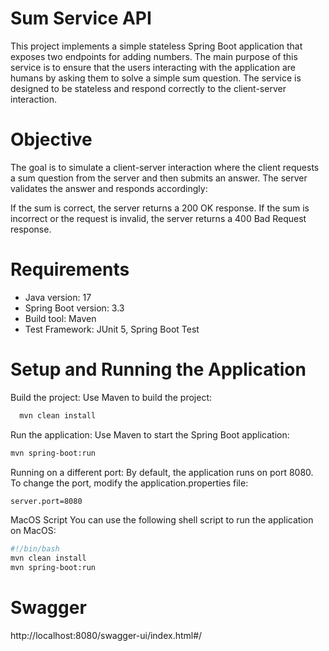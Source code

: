 

# Sum Service API
This project implements a simple stateless Spring Boot application that exposes two endpoints for adding numbers. The main purpose of this service is to ensure that the users interacting with the application are humans by asking them to solve a simple sum question. The service is designed to be stateless and respond correctly to the client-server interaction.

# Objective
The goal is to simulate a client-server interaction where the client requests a sum question from the server and then submits an answer. The server validates the answer and responds accordingly:

If the sum is correct, the server returns a 200 OK response.
If the sum is incorrect or the request is invalid, the server returns a 400 Bad Request response.

# Requirements
- Java version: 17
- Spring Boot version: 3.3
- Build tool: Maven
- Test Framework: JUnit 5, Spring Boot Test

# Setup and Running the Application

Build the project: Use Maven to build the project:

```bash
  mvn clean install
```

Run the application: Use Maven to start the Spring Boot application:

```bash
mvn spring-boot:run
```

Running on a different port: By default, the application runs on port 8080. To change the port, modify the application.properties file:
```bash
server.port=8080
```
MacOS Script
You can use the following shell script to run the application on MacOS:

```bash
#!/bin/bash
mvn clean install
mvn spring-boot:run
```

# Swagger
http://localhost:8080/swagger-ui/index.html#/